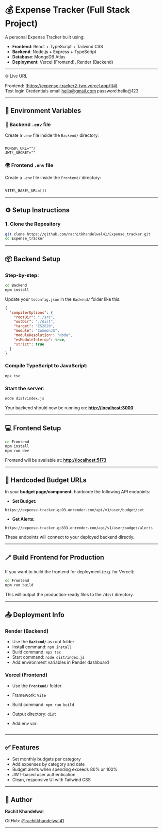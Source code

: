 
# 💰 Expense Tracker (Full Stack Project)

A personal Expense Tracker built using:

- **Frontend**: React + TypeScript + Tailwind CSS
- **Backend**: Node.js + Express + TypeScript
- **Database**: MongoDB Atlas
- **Deployment**: Vercel (Frontend), Render (Backend)

---

🌐 Live URL

Frontend: [https://expense-tracker2-two.vercel.app/](#)  
Test login Credentials
email:hello@gmail.com
password:hello@123

---

## 🧪 Environment Variables

### 🔐 Backend `.env` file

Create a `.env` file inside the `Backend/` directory:

```

MONGO\_URL=""/
JWT\_SECRET=""

```

### 🌍 Frontend `.env` file

Create a `.env` file inside the `Frontend/` directory:

```

VITE\_BASE\_URL=[])

````

---

## ⚙️ Setup Instructions

### 1. Clone the Repository

```bash
git clone https://github.com/rachitkhandelwal41/Expense_tracker.git
cd Expense_tracker
````

---

## 📦 Backend Setup

### Step-by-step:

```bash
cd Backend
npm install
```

Update your `tsconfig.json` in the `Backend/` folder like this:

```json
{
  "compilerOptions": {
    "rootDir": "./src",
    "outDir": "./dist",
    "target": "ES2020",
    "module": "CommonJS",
    "moduleResolution": "Node",
    "esModuleInterop": true,
    "strict": true
  }
}
```

### Compile TypeScript to JavaScript:

```bash
npx tsc
```

### Start the server:

```bash
node dist/index.js
```

Your backend should now be running on:
**[http://localhost:3000](http://localhost:3000)**

---

## 💻 Frontend Setup

```bash
cd Frontend
npm install
npm run dev
```

Frontend will be available at:
**[http://localhost:5173](http://localhost:5173)**

---

## 🔧 Hardcoded Budget URLs

In your **budget page/component**, hardcode the following API endpoints:

* **Set Budget:**

```
https://expense-tracker-gp93.onrender.com/api/v1/user/budget/set
```

* **Get Alerts:**

```
https://expense-tracker-gp333.onrender.com/api/v1/user/budget/alerts
```

These endpoints will connect to your deployed backend directly.

---

## 🪄 Build Frontend for Production

If you want to build the frontend for deployment (e.g. for Vercel):

```bash
cd Frontend
npm run build
```

This will output the production-ready files to the `/dist` directory.

---

## 📤 Deployment Info

### Render (Backend)

* Use the **`Backend/`** as root folder
* Install command: `npm install`
* Build command: `npx tsc`
* Start command: `node dist/index.js`
* Add environment variables in Render dashboard

### Vercel (Frontend)

* Use the **`Frontend/`** folder
* Framework: `Vite`
* Build command: `npm run build`
* Output directory: `dist`
* Add env var:

  ```
  
  ```

---

## ✅ Features

* Set monthly budgets per category
* Add expenses by category and date
* Budget alerts when spending exceeds 80% or 100%
* JWT-based user authentication
* Clean, responsive UI with Tailwind CSS

---

## 🧠 Author

**Rachit Khandelwal**

GitHub: [@rachitkhandelwal41](https://github.com/rachitkhandelwal41)

---

```

```
